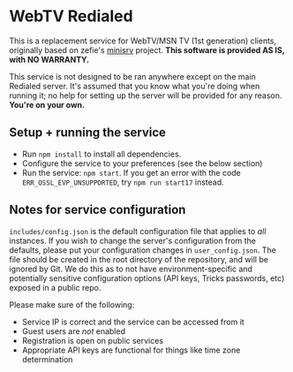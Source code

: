 # WebTV Redialed
This is a replacement service for WebTV/MSN TV (1st generation) clients, originally based on zefie's [minisrv](https://github.com/zefie/zefie_wtvp_minisrv) project. **This software is provided AS IS, with NO WARRANTY.**

This service is not designed to be ran anywhere except on the main Redialed server. It's assumed that you know what you're doing when running it; no help for setting up the server will be provided for any reason. **You're on your own.**

## Setup + running the service
- Run `npm install` to install all dependencies.
- Configure the service to your preferences (see the below section)
- Run the service: `npm start`. If you get an error with the code `ERR_OSSL_EVP_UNSUPPORTED`, try `npm run start17` instead.
  
## Notes for service configuration 
`includes/config.json` is the default configuration file that applies to *all* instances. If you wish to change the server's configuration from the defaults, please put your configuration changes in `user_config.json`. The file should be created in the root directory of the repository, and will be ignored by Git. We do this as to not have environment-specific and potentially sensitive configuration options (API keys, Tricks passwords, etc) exposed in a public repo.

Please make sure of the following:
- Service IP is correct and the service can be accessed from it
- Guest users are *not* enabled
- Registration is open on public services
- Appropriate API keys are functional for things like time zone determination
